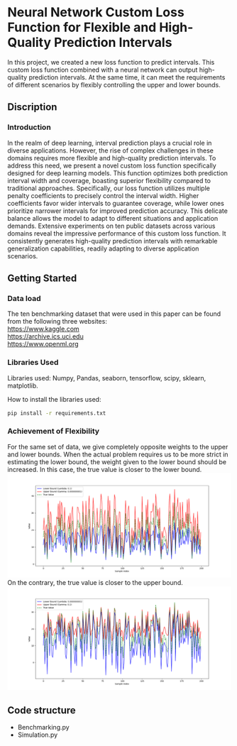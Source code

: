 # Neural Network Custom Loss Function for Flexible and High-Quality Prediction Intervals
In this project, we created a new loss function to predict intervals. This custom loss function combined with a neural network can output high-quality prediction intervals. At the same time, it can meet the requirements of different scenarios by flexibly controlling the upper and lower bounds.

## Discription
### Introduction
In the realm of deep learning, interval prediction plays a crucial role in diverse applications. However, the rise of complex challenges in these domains requires more flexible and high-quality prediction intervals. To address this need, we present a novel custom loss function specifically designed for deep learning models. This function optimizes both prediction interval width and coverage, boasting superior flexibility compared to traditional approaches. Specifically, our loss function utilizes multiple penalty coefficients to precisely control the interval width. Higher coefficients favor wider intervals to guarantee coverage, while lower ones prioritize narrower intervals for improved prediction accuracy. This delicate balance allows the model to adapt to different situations and application
demands. Extensive experiments on ten public datasets across various domains reveal the impressive performance of this custom loss function. It consistently generates high-quality prediction intervals with remarkable generalization capabilities, readily adapting to diverse application scenarios.

## Getting Started
### Data load
The ten benchmarking dataset that were used in this paper can be found from the following three websites:  
https://www.kaggle.com  
https://archive.ics.uci.edu  
https://www.openml.org  

### Libraries Used
Libraries used: Numpy, Pandas, seaborn, tensorflow, scipy, sklearn, matplotlib.

How to install the libraries used:
```bash
pip install -r requirements.txt
```

### Achievement of Flexibility
For the same set of data, we give completely opposite weights to the upper and lower bounds. When the actual problem requires us to be more strict in estimating the lower bound, the weight given to the lower bound should be increased. In this case, the true value is closer to the lower bound.
![image](https://github.com/HAOYUAN521/Custom-loss-function-for-Interval-prediction/blob/main/Images/strict%20lower%20bound.png)
On the contrary, the true value is closer to the upper bound.
![image](https://github.com/HAOYUAN521/Custom-loss-function-for-Interval-prediction/blob/main/Images/strict%20upper%20bound.png)


## Code structure
 * Benchmarking.py
 * Simulation.py
